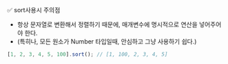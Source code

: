 ✅ sort사용시 주의점
* 항상 문자열로 변환해서 정렬하기 때문에, 매개변수에 명시적으로 연산을 넣어주어야 한다.
* (특히나, 모든 원소가 Number 타입일때, 안심하고 그냥 사용하기 쉽다.)
```javascript
[1, 2, 3, 4, 5, 100].sort(); // [1, 100, 2, 3, 4, 5]
```
